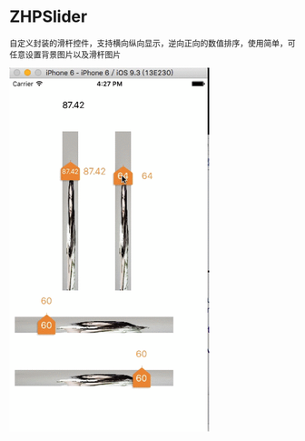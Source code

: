 # ZHPSlider
自定义封装的滑杆控件，支持横向纵向显示，逆向正向的数值排序，使用简单，可任意设置背景图片以及滑杆图片

![alt text](https://github.com/CrystalMarch/ZHPSlider/blob/master/slider.gif)
